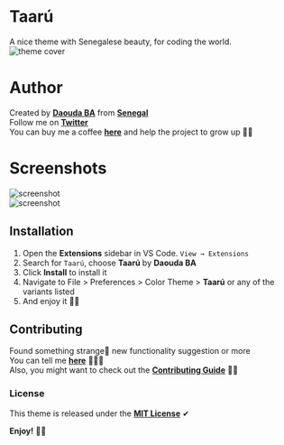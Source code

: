# Taarú
A nice theme with Senegalese beauty, for coding the world.<br>
![theme cover](https://drive.google.com/file/d/1_dQbp4Ga6kMee7IyWxIG_B9V3Q2UmlBd/view?usp=sharing)


# Author
Created by **[Daouda BA](https://github.com/daoodaba975)** from **[Senegal](https://goo.gl/maps/gYi1X5wo8AdwSM2C9)**<br>
Follow me on **[Twitter](https://twitter.com/daoodaba975)**<br>
You can buy me a coffee **[here](https://buymeacoffee.com/daoodaba975)** and help the project to grow up 🙌🏾


# Screenshots
![screenshot](https://drive.google.com/file/d/1Y0j4K44at7BenfTvnjR79GyOBaosNx3J/view?usp=sharing)<br>
![screenshot](https://drive.google.com/file/d/18UhdXowmnYl6uOb-LTN2UDCcKGm5CXMT/view?usp=sharing)


## Installation
1. Open the **Extensions** sidebar in VS Code. `View → Extensions`
2. Search for `Taarú`, choose **Taarú** by **Daouda BA**
3. Click **Install** to install it
4. Navigate to File > Preferences > Color Theme > **Taarú** or any of the variants listed
5. And enjoy it 👌🏾


## Contributing
Found something strange🤔 new functionality suggestion or more<br>
You can tell me **[here](https://github.com/daoodaba975/taaru/issues)** 👨🏾‍💻<br>
Also, you might want to check out the **[Contributing Guide](https://github.com/daoodaba975/taaru/blob/master/Contributing.md)** 🤝🏾


### License
This theme is released under the **[MIT License](https://github.com/daoodaba975/taaru/blob/master/License.md)** ✔


**Enjoy!** 🙏🏾